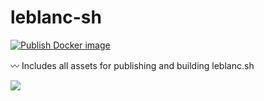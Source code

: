 # leblanc-sh
[![Publish Docker image](https://github.com/leblanck/leblanc-sh/actions/workflows/docker-image.yml/badge.svg)](https://github.com/leblanck/leblanc-sh/actions/workflows/docker-image.yml)

〰️ Includes all assets for publishing and building leblanc.sh


![](https://i.imgur.com/iAXmrHZ.png)
